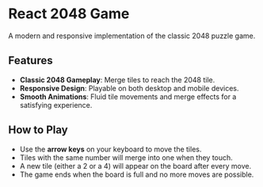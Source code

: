 # React 2048 Game

A modern and responsive implementation of the classic 2048 puzzle game.

## Features

- **Classic 2048 Gameplay**: Merge tiles to reach the 2048 tile.
- **Responsive Design**: Playable on both desktop and mobile devices.
- **Smooth Animations**: Fluid tile movements and merge effects for a satisfying experience.

## How to Play

- Use the **arrow keys** on your keyboard to move the tiles.
- Tiles with the same number will merge into one when they touch.
- A new tile (either a 2 or a 4) will appear on the board after every move.
- The game ends when the board is full and no more moves are possible.
